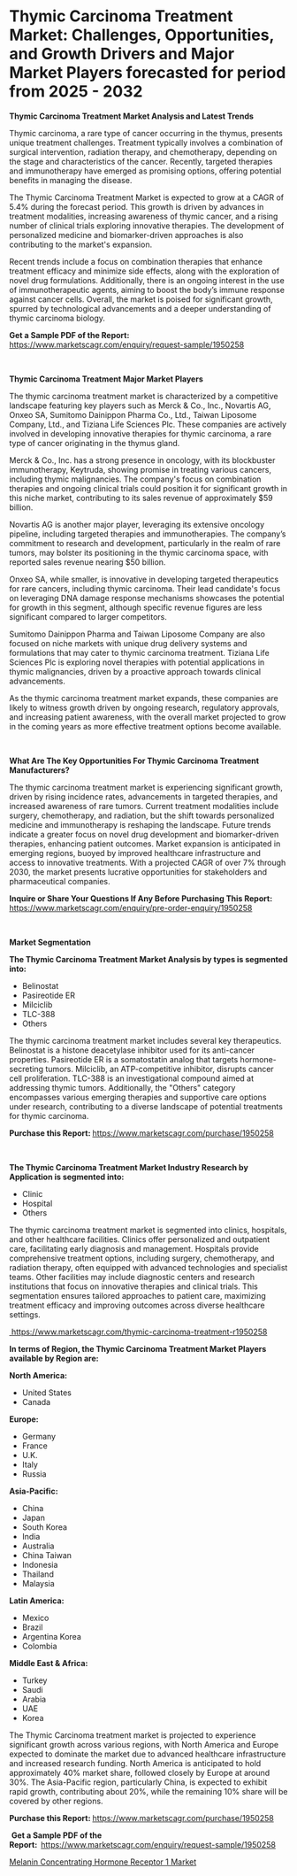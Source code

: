 <p><h1>Thymic Carcinoma Treatment Market: Challenges, Opportunities, and Growth Drivers and Major Market Players forecasted for period from 2025 - 2032</h1></p><p><strong>Thymic Carcinoma Treatment Market Analysis and Latest Trends</strong></p>
<p><p>Thymic carcinoma, a rare type of cancer occurring in the thymus, presents unique treatment challenges. Treatment typically involves a combination of surgical intervention, radiation therapy, and chemotherapy, depending on the stage and characteristics of the cancer. Recently, targeted therapies and immunotherapy have emerged as promising options, offering potential benefits in managing the disease.</p><p>The Thymic Carcinoma Treatment Market is expected to grow at a CAGR of 5.4% during the forecast period. This growth is driven by advances in treatment modalities, increasing awareness of thymic cancer, and a rising number of clinical trials exploring innovative therapies. The development of personalized medicine and biomarker-driven approaches is also contributing to the market's expansion.</p><p>Recent trends include a focus on combination therapies that enhance treatment efficacy and minimize side effects, along with the exploration of novel drug formulations. Additionally, there is an ongoing interest in the use of immunotherapeutic agents, aiming to boost the body’s immune response against cancer cells. Overall, the market is poised for significant growth, spurred by technological advancements and a deeper understanding of thymic carcinoma biology.</p></p>
<p><strong>Get a Sample PDF of the Report:&nbsp;</strong> <a href="https://www.marketscagr.com/enquiry/request-sample/1950258?utm_campaign=1835&utm_medium=2&utm_source=Github&utm_content=ia&utm_term=08032025&utm_id=thymic-carcinoma-treatment">https://www.marketscagr.com/enquiry/request-sample/1950258</a></p>
<p>&nbsp;</p>
<p><strong>Thymic Carcinoma Treatment Major Market Players</strong></p>
<p><p>The thymic carcinoma treatment market is characterized by a competitive landscape featuring key players such as Merck & Co., Inc., Novartis AG, Onxeo SA, Sumitomo Dainippon Pharma Co., Ltd., Taiwan Liposome Company, Ltd., and Tiziana Life Sciences Plc. These companies are actively involved in developing innovative therapies for thymic carcinoma, a rare type of cancer originating in the thymus gland.</p><p>Merck & Co., Inc. has a strong presence in oncology, with its blockbuster immunotherapy, Keytruda, showing promise in treating various cancers, including thymic malignancies. The company's focus on combination therapies and ongoing clinical trials could position it for significant growth in this niche market, contributing to its sales revenue of approximately $59 billion.</p><p>Novartis AG is another major player, leveraging its extensive oncology pipeline, including targeted therapies and immunotherapies. The company’s commitment to research and development, particularly in the realm of rare tumors, may bolster its positioning in the thymic carcinoma space, with reported sales revenue nearing $50 billion.</p><p>Onxeo SA, while smaller, is innovative in developing targeted therapeutics for rare cancers, including thymic carcinoma. Their lead candidate's focus on leveraging DNA damage response mechanisms showcases the potential for growth in this segment, although specific revenue figures are less significant compared to larger competitors.</p><p>Sumitomo Dainippon Pharma and Taiwan Liposome Company are also focused on niche markets with unique drug delivery systems and formulations that may cater to thymic carcinoma treatment. Tiziana Life Sciences Plc is exploring novel therapies with potential applications in thymic malignancies, driven by a proactive approach towards clinical advancements.</p><p>As the thymic carcinoma treatment market expands, these companies are likely to witness growth driven by ongoing research, regulatory approvals, and increasing patient awareness, with the overall market projected to grow in the coming years as more effective treatment options become available.</p></p>
<p>&nbsp;</p>
<p><strong>What Are The Key Opportunities For Thymic Carcinoma Treatment Manufacturers?</strong></p>
<p><p>The thymic carcinoma treatment market is experiencing significant growth, driven by rising incidence rates, advancements in targeted therapies, and increased awareness of rare tumors. Current treatment modalities include surgery, chemotherapy, and radiation, but the shift towards personalized medicine and immunotherapy is reshaping the landscape. Future trends indicate a greater focus on novel drug development and biomarker-driven therapies, enhancing patient outcomes. Market expansion is anticipated in emerging regions, buoyed by improved healthcare infrastructure and access to innovative treatments. With a projected CAGR of over 7% through 2030, the market presents lucrative opportunities for stakeholders and pharmaceutical companies.</p></p>
<p><strong>Inquire or Share Your Questions If Any Before Purchasing This Report:</strong> <a href="https://www.marketscagr.com/enquiry/pre-order-enquiry/1950258?utm_campaign=1835&utm_medium=2&utm_source=Github&utm_content=ia&utm_term=08032025&utm_id=thymic-carcinoma-treatment">https://www.marketscagr.com/enquiry/pre-order-enquiry/1950258</a></p>
<p>&nbsp;</p>
<p><strong>Market Segmentation</strong></p>
<p><strong>The Thymic Carcinoma Treatment Market Analysis by types is segmented into:</strong></p>
<p><ul><li>Belinostat</li><li>Pasireotide ER</li><li>Milciclib</li><li>TLC-388</li><li>Others</li></ul></p>
<p><p>The thymic carcinoma treatment market includes several key therapeutics. Belinostat is a histone deacetylase inhibitor used for its anti-cancer properties. Pasireotide ER is a somatostatin analog that targets hormone-secreting tumors. Milciclib, an ATP-competitive inhibitor, disrupts cancer cell proliferation. TLC-388 is an investigational compound aimed at addressing thymic tumors. Additionally, the "Others" category encompasses various emerging therapies and supportive care options under research, contributing to a diverse landscape of potential treatments for thymic carcinoma.</p></p>
<p><strong>Purchase this Report:&nbsp;</strong><a href="https://www.marketscagr.com/purchase/1950258?utm_campaign=1835&utm_medium=2&utm_source=Github&utm_content=ia&utm_term=08032025&utm_id=thymic-carcinoma-treatment">https://www.marketscagr.com/purchase/1950258</a></p>
<p>&nbsp;</p>
<p><strong>The Thymic Carcinoma Treatment Market Industry Research by Application is segmented into:</strong></p>
<p><ul><li>Clinic</li><li>Hospital</li><li>Others</li></ul></p>
<p><p>The thymic carcinoma treatment market is segmented into clinics, hospitals, and other healthcare facilities. Clinics offer personalized and outpatient care, facilitating early diagnosis and management. Hospitals provide comprehensive treatment options, including surgery, chemotherapy, and radiation therapy, often equipped with advanced technologies and specialist teams. Other facilities may include diagnostic centers and research institutions that focus on innovative therapies and clinical trials. This segmentation ensures tailored approaches to patient care, maximizing treatment efficacy and improving outcomes across diverse healthcare settings.</p></p>
<p><a href="https://www.marketscagr.com/thymic-carcinoma-treatment-r1950258?utm_campaign=1835&utm_medium=2&utm_source=Github&utm_content=ia&utm_term=08032025&utm_id=thymic-carcinoma-treatment">&nbsp;https://www.marketscagr.com/thymic-carcinoma-treatment-r1950258</a></p>
<p><strong>In terms of Region, the Thymic Carcinoma Treatment Market Players available by Region are:</strong></p>
<p>
    <p> <strong> North America: </strong>
        <ul>
            <li>United States</li>
            <li>Canada</li>
        </ul>
        </p> 
    <p> <strong> Europe: </strong>
        <ul>
            <li>Germany</li>
            <li>France</li>
            <li>U.K.</li>
            <li>Italy</li>
            <li>Russia</li>
        </ul>
        </p> 
    <p> <strong> Asia-Pacific: </strong>
        <ul>
            <li>China</li>
            <li>Japan</li>
            <li>South Korea</li>
            <li>India</li>
            <li>Australia</li>
            <li>China Taiwan</li>
            <li>Indonesia</li>
            <li>Thailand</li>
            <li>Malaysia</li>
        </ul>
        </p> 
    <p> <strong> Latin America: </strong>
        <ul>
            <li>Mexico</li>
            <li>Brazil</li>
            <li>Argentina Korea</li>
            <li>Colombia</li>
        </ul>
        </p> 
    <p> <strong> Middle East & Africa: </strong>
        <ul>
            <li>Turkey</li>
            <li>Saudi</li>
            <li>Arabia</li>
            <li>UAE</li>
            <li>Korea</li>
        </ul>
    </p>
    </p>
<p><p>The Thymic Carcinoma treatment market is projected to experience significant growth across various regions, with North America and Europe expected to dominate the market due to advanced healthcare infrastructure and increased research funding. North America is anticipated to hold approximately 40% market share, followed closely by Europe at around 30%. The Asia-Pacific region, particularly China, is expected to exhibit rapid growth, contributing about 20%, while the remaining 10% share will be covered by other regions.</p></p>
<p><strong>Purchase this Report: </strong><a href="https://www.marketscagr.com/purchase/1950258?utm_campaign=1835&utm_medium=2&utm_source=Github&utm_content=ia&utm_term=08032025&utm_id=thymic-carcinoma-treatment">https://www.marketscagr.com/purchase/1950258</a></p>
<p>&nbsp;<strong>Get a Sample PDF of the Report:&nbsp;&nbsp;</strong><a href="https://www.marketscagr.com/enquiry/request-sample/1950258?utm_campaign=1835&utm_medium=2&utm_source=Github&utm_content=ia&utm_term=08032025&utm_id=thymic-carcinoma-treatment">https://www.marketscagr.com/enquiry/request-sample/1950258</a></p>
<p><strong></strong></p>
<p><p><a href="https://github.com/XavierTyler76/Market-Research-Report-List-1/blob/main/melanin-concentrating-hormone-receptor-1-market.md?utm_campaign=1835&utm_medium=2&utm_source=Github&utm_content=ia&utm_term=08032025&utm_id=thymic-carcinoma-treatment">Melanin Concentrating Hormone Receptor 1 Market</a></p></p>